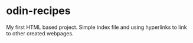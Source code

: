 # odin-recipes
My first HTML based project. Simple index file and using hyperlinks to link to other created webpages.
<!-- Mention the description of the project, the skills you explored and used in the project. Your learnings and reflections before and after doing this project. -->